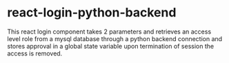# react-login-python-backend
This react login component takes 2 parameters and retrieves an access level role from a mysql database through a python backend connection and stores approval in a global state variable upon termination of session the access is removed.
